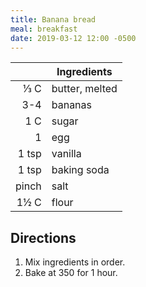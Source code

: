 ```yaml
---
title: Banana bread
meal: breakfast
date: 2019-03-12 12:00 -0500
---
```


|| Ingredients |
|-:|-|
⅓ C   | butter, melted
3-4   | bananas
1 C   | sugar
1     | egg
1 tsp | vanilla
1 tsp | baking soda
pinch | salt
1½ C  | flour

## Directions

1. Mix ingredients in order.
2. Bake at 350 for 1 hour.

